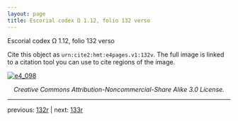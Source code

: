 ```yaml
---
layout: page
title: Escorial codex Ω 1.12, folio 132 verso
---
```


Escorial codex Ω 1.12, folio 132 verso

Cite this object as `urn:cite2:hmt:e4pages.v1:132v`.  The full image is linked to a citation tool you can use to cite regions of the image.

[![e4_098](http://www.homermultitext.org/iipsrv?IIIF=/project/homer/pyramidal/deepzoom/hmt/e4img/2017a/e4_098.tif/full/800,/0/default.jpg)](http://www.homermultitext.org/ict2/?urn=urn:cite2:hmt:e4img.2017a:e4_098) 

<p style="text-align: center; font-style: italic;">Creative Commons Attribution-Noncommercial-Share Alike 3.0 License.</p>

---

previous: [132r](../132r/) | next: [133r](../133r/)